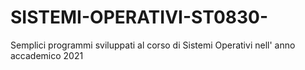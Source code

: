 # SISTEMI-OPERATIVI-ST0830-
Semplici programmi sviluppati al corso di Sistemi Operativi nell' anno accademico 2021
